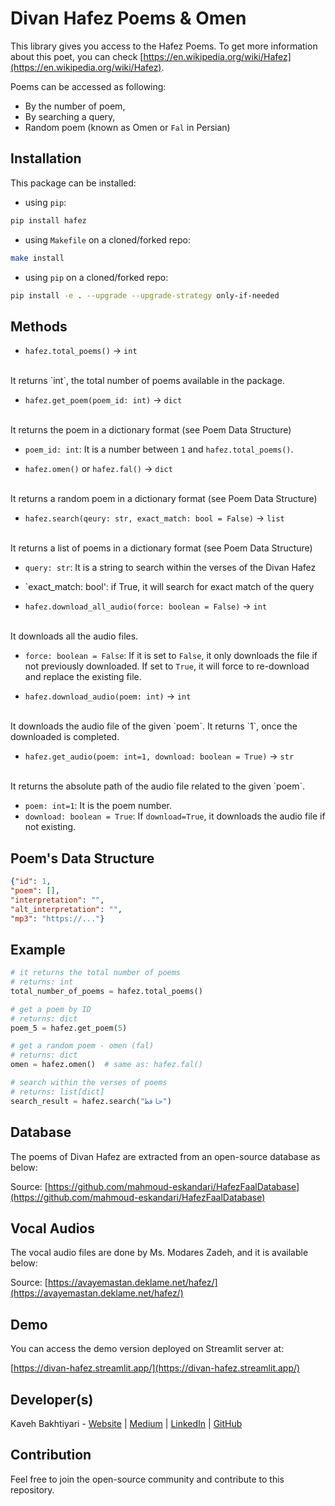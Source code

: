 # Divan Hafez Poems & Omen

This library gives you access to the Hafez Poems.
To get more information about this poet, you can check [https://en.wikipedia.org/wiki/Hafez](https://en.wikipedia.org/wiki/Hafez).

Poems can be accessed as following:

- By the number of poem,
- By searching a query,
- Random poem (known as Omen or `Fal` in Persian)

## Installation

This package can be installed:

- using `pip`:

```bash
pip install hafez
```

- using `Makefile` on a cloned/forked repo:

```bash
make install
```

- using `pip` on a cloned/forked repo:

```bash
pip install -e . --upgrade --upgrade-strategy only-if-needed
```

## Methods

- `hafez.total_poems()` -> `int`
<br />
It returns `int`, the total number of poems available in the package.


- `hafez.get_poem(poem_id: int)` -> `dict`
<br />
It returns the poem in a dictionary format (see Poem Data Structure)
  
  - `poem_id: int`: It is a number between `1` and `hafez.total_poems()`.


- `hafez.omen()` or `hafez.fal()` -> `dict`
<br />
It returns a random poem in a dictionary format (see Poem Data Structure)


- `hafez.search(qeury: str, exact_match: bool = False)` -> `list`
<br />
It returns a list of poems in a dictionary format (see Poem Data Structure)
  
  - `query: str`: It is a string to search within the verses of the Divan Hafez
  - `exact_match: bool': if True, it will search for exact match of the query


- `hafez.download_all_audio(force: boolean = False)` -> `int`
<br />
It downloads all the audio files.
  
  - `force: boolean = False`: If it is set to `False`, it only downloads the file if not previously downloaded.
  If set to `True`, it will force to re-download and replace the existing file.


- `hafez.download_audio(poem: int)` -> `int`
<br />
It downloads the audio file of the given `poem`. It returns `1`, once the downloaded is completed.


- `hafez.get_audio(poem: int=1, download: boolean = True)` -> `str`
<br />
It returns the absolute path of the audio file related to the given  `poem`.
  
  - `poem: int=1`: It is the poem number.
  - `download: boolean = True`: If `download=True`, it downloads the audio file if not existing.


## Poem's Data Structure

```json
{"id": 1,
"poem": [],
"interpretation": "",
"alt_interpretation": "",
"mp3": "https://..."}
```

## Example

```python
# it returns the total number of poems
# returns: int
total_number_of_poems = hafez.total_poems()

# get a poem by ID
# returns: dict
poem_5 = hafez.get_poem(5)

# get a random poem - omen (fal)
# returns: dict
omen = hafez.omen()  # same as: hafez.fal()

# search within the verses of poems
# returns: list[dict]
search_result = hafez.search("حافظ")
```

## Database
The poems of Divan Hafez are extracted from an open-source database as below:

Source: [https://github.com/mahmoud-eskandari/HafezFaalDatabase](https://github.com/mahmoud-eskandari/HafezFaalDatabase)

## Vocal Audios
The vocal audio files are done by Ms. Modares Zadeh, and it is available below:  

Source: [https://avayemastan.deklame.net/hafez/](https://avayemastan.deklame.net/hafez/)

## Demo
You can access the demo version deployed on Streamlit server at:

[https://divan-hafez.streamlit.app/](https://divan-hafez.streamlit.app/)


## Developer(s)
Kaveh Bakhtiyari - [Website](http://bakhtiyari.com) | [Medium](https://medium.com/@bakhtiyari)
  | [LinkedIn](https://www.linkedin.com/in/bakhtiyari) | [GitHub](https://github.com/kavehbc)

## Contribution
Feel free to join the open-source community and contribute to this repository.
